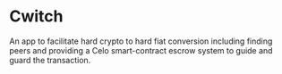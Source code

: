 # Cwitch
An app to facilitate hard crypto to hard fiat conversion including finding peers and providing a Celo smart-contract escrow system to guide and guard the transaction.
